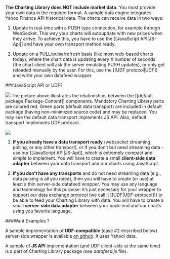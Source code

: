 **The Charting Library does NOT include market data.** You must provide your own data in the required format. A sample data engine integrates Yahoo Finance API historical data. The charts can receive data in two ways:

1. Update in real-time with a PUSH type connection, for example through WebSocket. This way your charts will autoupdate with new prices when they arrive. To achieve this, you have to use the [[JavaScript API|JS-Api]] and have your own transport method ready.

2. Update on a PULL/pulse/refresh basis (like most web-based charts today), where the chart data is updating every X number of seconds (the chart client will ask the server emulating PUSH updates), or only get reloaded manually by the user. For this, use the [[UDF protocol|UDF]] and write your own datafeed wrapper. 

###JavaScript API or UDF?

![](https://www.dropbox.com/s/dedg3tzlp7jj0v6/api_structure.png?dl=1)
The picture above illustrates the relationships between the [[default package|Package-Content]] components. Mandatory Charting Library parts are colored red. Green parts (default data transport) are included in default package (having non-minimized source code) and may be replaced. You may see the default data transport implements JS API. Also, default transport implements UDF protocol.

![](https://www.dropbox.com/s/nwzexm0k10541th/api_usage.png?dl=1)

1. **If you already have a data transport ready** (websocket streaming, polling, or any other transport), or if you don’t but need streaming data - use our [[JavaScript API|JS-Api]], which is extremely compact and simple to implement. You will have to create a small **client-side data adapter** between your data transport and our charts using JavaScript.

2. **If you don’t have any transports** and do not need streaming data (e.g., data pulsing is all you need), then you will have to create (or use) at least a thin server-side datafeed wrapper. You may use any language and technology for this purpose: it’s just necessary for your wrapper to support our data exchange protocol (we call it [[UDF|UDF-protocol]]) to be able to feed your Charting Library with data. You will have to create a small **server-side data adapter** between your back-end and our charts using you favorite language.

###Want Examples ?

A sample implementation of **UDF-compatible** (case #2 described below) server-side wrapper is available [on github](https://github.com/drbeep/yahoo_datafeed). It uses Yahoo! data.

A sample of **JS API** implementation (and UDF client-side at the same time) is a part of Charting Library package (see *datafeed.js* file).